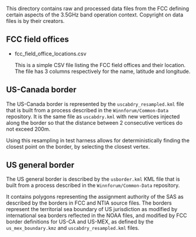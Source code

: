 This directory contains raw and processed data files from the FCC
defining certain aspects of the 3.5GHz band operation context. 
Copyright on data files is by their creators.

## FCC field offices

* fcc_field_office_locations.csv
   
    This is a simple CSV file listing the FCC field offices and their location. The file
    has 3 columns respectively for the name, latitude and longitude.

## US-Canada border

The US-Canada border is represented by the `uscabdry_resampled.kml` file that is built 
from a process described in the `Winnforum/Common-Data` repository. 
It is the same file as `uscabdry.kml` with new vertices injected along the border so that
the distance between 2 consecutive vertices do not exceed 200m.

Using this resampling in test harness allows for deterministically finding the closest 
point on the border, by selecting the closest vertex.


## US general border

The US general border is described by the `usborder.kml` KML file that is built from a 
process described in the `Winnforum/Common-Data` repository.

It contains polygons representing the assignment authority of the SAS as described 
by the borders in FCC and NTIA source files. The borders represent the territorial 
sea boundary of US jurisdiction as modified by international sea borders reflected
in the NOAA files, and modified by FCC border definitions for US-CA and US-MEX, as
defined by the `us_mex_boundary.kmz` and `uscabdry_resampled.kml` files.
